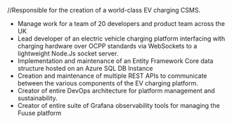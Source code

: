 ﻿//Responsible for the creation of a world-class EV charging CSMS.

- Manage work for a team of 20 developers and product team across the UK
- Lead developer of an electric vehicle charging platform interfacing with charging hardware over OCPP standards via WebSockets to a lightweight Node.Js socket server.
- Implementation and maintenance of an Entity Framework Core data structure hosted on an Azure SQL DB Instance
- Creation and maintenance of multiple REST APIs to communicate between the various components of the EV charging platform.
- Creator of entire DevOps architecture for platform management and sustainability.
- Creator of entire suite of Grafana observability tools for managing the Fuuse platform
